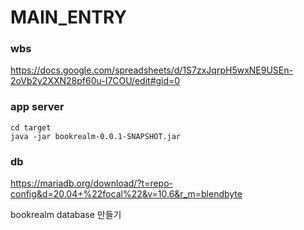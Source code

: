 # MAIN_ENTRY

### wbs
https://docs.google.com/spreadsheets/d/1S7zxJqrpH5wxNE9USEn-2oVb2y2XXN28pf60u-I7COU/edit#gid=0

### app server
```
cd target
java -jar bookrealm-0.0.1-SNAPSHOT.jar
```

### db

https://mariadb.org/download/?t=repo-config&d=20.04+%22focal%22&v=10.6&r_m=blendbyte

bookrealm database 만들기



